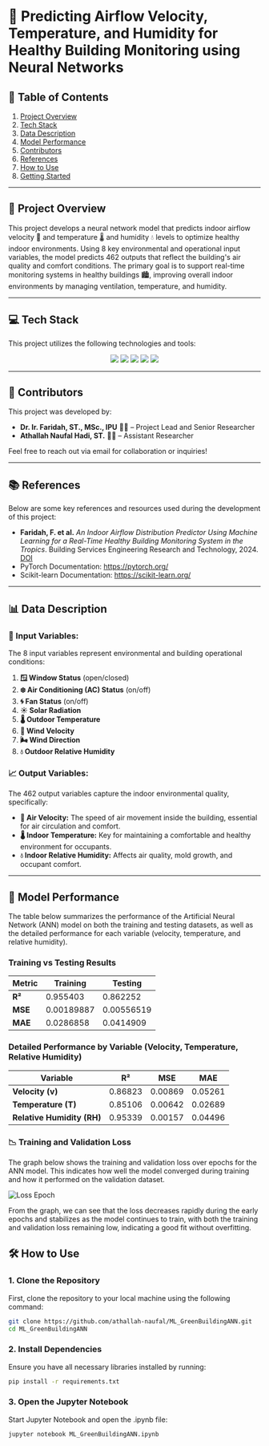 # 🏢 Predicting Airflow Velocity, Temperature, and Humidity for Healthy Building Monitoring using Neural Networks

## 📑 Table of Contents
1. [Project Overview](#-project-overview)
2. [Tech Stack](#-tech-stack)
3. [Data Description](#-data-description)
4. [Model Performance](#-model-performance)
5. [Contributors](#-contributors)
6. [References](#-references)
7. [How to Use](#-how-to-use)
8. [Getting Started](#-getting-started)

---

## 📖 Project Overview
This project develops a neural network model that predicts indoor airflow velocity 💨 and temperature 🌡️ and humidity 💧 levels to optimize healthy indoor environments. Using 8 key environmental and operational input variables, the model predicts 462 outputs that reflect the building's air quality and comfort conditions. The primary goal is to support real-time monitoring systems in healthy buildings 🏙️, improving overall indoor environments by managing ventilation, temperature, and humidity.

---

## 💻 Tech Stack
This project utilizes the following technologies and tools:

<p align="center">
  <img src="https://img.shields.io/badge/PyTorch-%23EE4C2C.svg?style=for-the-badge&logo=PyTorch&logoColor=white"/>
  <img src="https://img.shields.io/badge/Scikit--Learn-%23F7931E.svg?style=for-the-badge&logo=scikit-learn&logoColor=white"/>
  <img src="https://img.shields.io/badge/Numpy-%23013243.svg?style=for-the-badge&logo=numpy&logoColor=white"/>
  <img src="https://img.shields.io/badge/Pandas-%23150458.svg?style=for-the-badge&logo=pandas&logoColor=white"/>
  <img src="https://img.shields.io/badge/Matplotlib-%23ffffff.svg?style=for-the-badge&logo=matplotlib&logoColor=black"/>
</p>

---

## 👥 Contributors
This project was developed by:
- **Dr. Ir. Faridah, ST., MSc., IPU** 🧑‍🏫 – Project Lead and Senior Researcher
- **Athallah Naufal Hadi, ST.** 🧑‍🏫 – Assistant Researcher

Feel free to reach out via email for collaboration or inquiries!

---

## 📚 References
Below are some key references and resources used during the development of this project:
- **Faridah, F. et al.** *An Indoor Airflow Distribution Predictor Using Machine Learning for a Real-Time Healthy Building Monitoring System in the Tropics*. Building Services Engineering Research and Technology, 2024.
  [DOI](https://doi.org/10.1177/01436244241231354) 
- PyTorch Documentation: https://pytorch.org/
- Scikit-learn Documentation: https://scikit-learn.org/

---

## 📊 Data Description

### 🔑 Input Variables:
The 8 input variables represent environmental and building operational conditions:
1. **🪟 Window Status** (open/closed)
2. **❄️ Air Conditioning (AC) Status** (on/off)
3. **🌀 Fan Status** (on/off)
4. **☀️ Solar Radiation**
5. **🌡️ Outdoor Temperature**
6. **💨 Wind Velocity**
7. **🌬️ Wind Direction**
8. **💧 Outdoor Relative Humidity**

### 📈 Output Variables:
The 462 output variables capture the indoor environmental quality, specifically:
- **💨 Air Velocity:** The speed of air movement inside the building, essential for air circulation and comfort.
- **🌡️ Indoor Temperature:** Key for maintaining a comfortable and healthy environment for occupants.
- **💧 Indoor Relative Humidity:** Affects air quality, mold growth, and occupant comfort.

---

## 🧠 Model Performance

The table below summarizes the performance of the Artificial Neural Network (ANN) model on both the training and testing datasets, as well as the detailed performance for each variable (velocity, temperature, and relative humidity).

### Training vs Testing Results

<table>
  <thead>
    <tr>
      <th>Metric</th>
      <th>Training</th>
      <th>Testing</th>
    </tr>
  </thead>
  <tbody>
    <tr>
      <td><strong>R²</strong></td>
      <td>0.955403</td>
      <td>0.862252</td>
    </tr>
    <tr>
      <td><strong>MSE</strong></td>
      <td>0.00189887</td>
      <td>0.00556519</td>
    </tr>
    <tr>
      <td><strong>MAE</strong></td>
      <td>0.0286858</td>
      <td>0.0414909</td>
    </tr>
  </tbody>
</table>

### Detailed Performance by Variable (Velocity, Temperature, Relative Humidity)

<table>
  <thead>
    <tr>
      <th>Variable</th>
      <th>R²</th>
      <th>MSE</th>
      <th>MAE</th>
    </tr>
  </thead>
  <tbody>
    <tr>
      <td><strong>Velocity (v)</strong></td>
      <td>0.86823</td>
      <td>0.00869</td>
      <td>0.05261</td>
    </tr>
    <tr>
      <td><strong>Temperature (T)</strong></td>
      <td>0.85106</td>
      <td>0.00642</td>
      <td>0.02689</td>
    </tr>
    <tr>
      <td><strong>Relative Humidity (RH)</strong
></td>
      <td>0.95339</td>
      <td>0.00157</td>
      <td>0.04496</td>
    </tr>
  </tbody>
</table>

### 📉 Training and Validation Loss

The graph below shows the training and validation loss over epochs for the ANN model. This indicates how well the model converged during training and how it performed on the validation dataset.

![Loss Epoch](https://github.com/user-attachments/assets/fab9cfa8-0ab3-46db-86fc-265e1fdbb06c)

From the graph, we can see that the loss decreases rapidly during the early epochs and stabilizes as the model continues to train, with both the training and validation loss remaining low, indicating a good fit without overfitting.

## 🛠️ How to Use

### 1. Clone the Repository
First, clone the repository to your local machine using the following command:

```bash
git clone https://github.com/athallah-naufal/ML_GreenBuildingANN.git
cd ML_GreenBuildingANN
```
### 2. Install Dependencies
Ensure you have all necessary libraries installed by running:

```bash
pip install -r requirements.txt
```
### 3. Open the Jupyter Notebook
Start Jupyter Notebook and open the .ipynb file:

```bash
jupyter notebook ML_GreenBuildingANN.ipynb
```


